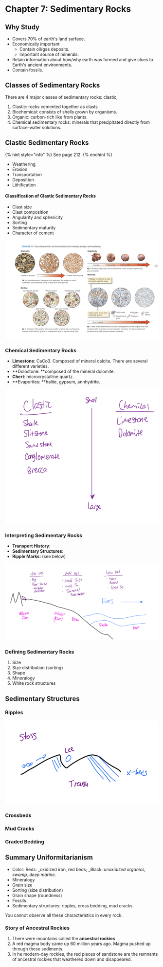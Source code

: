 # Chapter 7: Sedimentary Rocks

## Why Study

* Covers 70% of earth's land surface.
* Economically important
  * Contain oil/gas deposits.
  * Important source of minerals.
* Retain information about how/why earth was formed and give clues to Earth's ancient environments.
* Contain fossils.

## Classes of Sedimentary Rocks

There are 4 major classes of sedimentary rocks: clastic, 

1. Clastic: rocks cemented together as clasts
2. Biochemical: consists of shells grown by organisms.
3. Organic: carbon-rich like from plants.
4. Chemical sedimentary rocks: minerals that precipitated directly from surface-water solutions.

## Clastic Sedimentary Rocks

{% hint style="info" %}
See page 212.
{% endhint %}

* Weathering
* Erosion
* Transportation
* Deposition
* Lithification

#### Classification of Clastic Sedimentary Rocks

* Clast size
* Clast composition
* Angularity and sphericity
* Sorting
* Sedimentary maturity
* Character of cement

![](<../../.gitbook/assets/image (634).png>)

### Chemical Sedimentary Rocks

* **Limestone**: CaCo3. Composed of mineral calcite. There are several different varieties.
* **Dolostone: **composed of the mineral dolomite.
* **Chert**: microcrystalline quartz.
* **Evaporites: **halite, gypsum, annhydrite.

![](<../../.gitbook/assets/image (636).png>)

### Interpreting Sedimentary Rocks

* **Transport History**: 
* **Sedimentary Structures**: 
* **Ripple Marks:** (see below)

![Transport History](<../../.gitbook/assets/image (635).png>)

### Defining Sedimentary Rocks

1. Size
2. Size distribution (sorting)
3. Shape
4. Mineralogy
5. White rock structures

## Sedimentary Structures

### Ripples

![](<../../.gitbook/assets/image (637).png>)

### Crossbeds

### Mud Cracks

### Graded Bedding

## Summary Uniformitarianism

* Color: Reds: _oxidized iron, red beds; _Black: _unoxidized organics, swamp, deep marine_.
* Mineralogy
* Grain size
* Sorting (size distribution)
* Grain shape (roundness)
* Fossils
* Sedimentary structures: ripples, cross bedding, mud cracks.

You cannot observe all these characteristics in every rock.

### Story of Ancestral Rockies

1. There were mountains called the **ancestral rockies**
2. A red magma body came up 60 million years ago. Magma pushed up through these sediments.
3. In he modern-day rockies, the red pieces of sandstone are the remnants of ancestral rockies that weathered down and disappeared.

